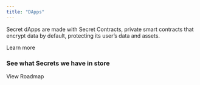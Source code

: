 ```yaml
---
title: "DApps"
---
```

<!-- swirl -->
<column class="ecosystem__green-swirl__top">

<block>

<!-- <img class="get-scrt__align-img" src="../../src/assets/header-swirl-green.svg" /> -->

</block>

</column>











<column id="dapps" class="spacer-s bg-black-gradient">

<block>

<card-grid-v3 title="Secret Apps" header="DApps" collection="dApps" :isPaginated="false"></card-grid-v3>

</block>

</column>









<column class="cosystem-pages ecosystem-pages__learn-more">

<block>

Secret dApps are made with Secret Contracts, private smart contracts that encrypt data by default, protecting its user’s data and assets.

<btn class="text-center no-bg" url="/developers">Learn more</btn>

</block>

</column>









<column number="2" number-m="1" number-s="1" weight="left" class="spacer-s bg-dark view-roadmap">

<block>

### See what Secrets we have in store

</block>

<!-- <block class="ecosystem-pages ecosystem-pages__action">

<btn class="text-center no-arrow" url="/ecosystem/ecosystem-roadmap">View Roadmap</btn>

</block> -->

<block class="view-roadmap-btn">

<btn class="text-center no-arrow" url="/ecosystem/ecosystem-roadmap">View Roadmap</btn>

</block>

</column>









<column class="" number="2" number-m="1" number-s="1">

<block>

<general-ctas id="get-started-with-secret"></general-ctas>

</block>

<block>

<general-ctas id="build-on-secret"></general-ctas>

</block>


</column >










<!-- swirl -->
<column class="ecosystem__green-swirl__bottom">

<block>

<!-- <img class="get-scrt__align-img" src="../../src/assets/header-swirl-green.svg" /> -->

</block>

</column>